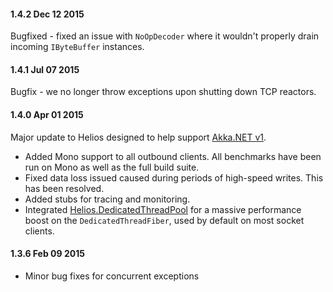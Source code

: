 #### 1.4.2 Dec 12 2015
Bugfixed - fixed an issue with `NoOpDecoder` where it wouldn't properly drain incoming `IByteBuffer` instances.

#### 1.4.1 Jul 07 2015
Bugfix - we no longer throw exceptions upon shutting down TCP reactors.

#### 1.4.0 Apr 01 2015
Major update to Helios designed to help support [Akka.NET v1](http://getakka.net/).

* Added Mono support to all outbound clients. All benchmarks have been run on Mono as well as the full build suite.
* Fixed data loss issued caused during periods of high-speed writes. This has been resolved.
* Added stubs for tracing and monitoring.
* Integrated [Helios.DedicatedThreadPool](https://github.com/helios-io/DedicatedThreadPool) for a massive performance boost on the `DedicatedThreadFiber`, used by default on most socket clients.


#### 1.3.6 Feb 09 2015
* Minor bug fixes for concurrent exceptions